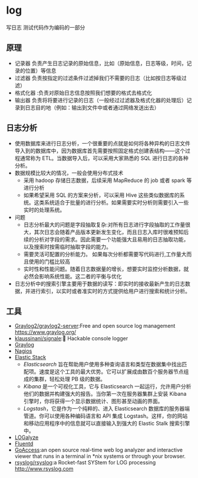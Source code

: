 # log

写日志  测试代码作为编码的一部分

## 原理

* 记录器 负责产生日志记录的原始信息，比如（原始信息，日志等级，时间，记录的位置）等信息
* 过滤器 负责按指定的过滤条件过滤掉我们不需要的日志（比如按日志等级过滤）
* 格式化器 :负责对原始日志信息按照我们想要的格式去格式化
* 输出器 负责将将要进行记录的日志（一般经过过滤器及格式化器的处理后）记录到日志目的地（例如：输出到文件中或者通过网络发送出去）

## 日志分析

* 使用数据库来进行日志分析，一个很重要的点就是如何将各种异构的日志文件导入到的数据库中，因为数据库首先需要按照固定格式创建表结构——这个过程通常称为 ETL。当数据导入后，可以采用大家熟悉的 SQL 进行日志的各种分析。
* 数据规模比较大的情况，一般会使用分布式技术
    - 采用 hadoop 存储日志数据，后续采用 MapReduce 的 job 或者 spark 等进行分析
    - 如果希望采用 SQL 的方案来分析，可以采用 Hive 这些类似数据库的系统。这类系统适合于批量的进行分析。如果需要实时分析则需要引入一些实时的处理系统。
* 问题
    - 日志分析最大的问题是字段抽取复杂:对所有日志进行字段抽取的工作量很大，其次日志会随着产品版本更新发生变化，而且日志入库时很难预知后续的分析对字段的需求。因此需要一个功能强大且易用的日志抽取功能，以及搜索时按需临时抽取字段的能力。
    - 需要灵活可配置的分析能力。 如果每次分析都需要写代码进行,工作量大而且使用的门槛比较高
    - 实时性和性能问题。随着日志数据量的增长，想要实时监控分析数据，就必然会影响系统性能。这二者的平衡与优化
* 日志分析中的搜索引擎主要用于数据的读写：即实时的接收最新产生的日志数据，并进行索引，以实时或者准实时的方式提供给用户进行搜索和统计分析。

## 工具

* [Graylog2/graylog2-server](https://github.com/Graylog2/graylog2-server):Free and open source log management https://www.graylog.org/
* [klaussinani/signale](https://github.com/klaussinani/signale):👋 Hackable console logger
* [Graylog](https://www.graylog.org/products/open-source)
* [Nagios](https://www.nagios.org/downloads/)
* [Elastic Stack](https://www.elastic.co/products)
    - *Elasticsearch* 旨在帮助用户使用多种查询语言和类型在数据集中找出匹配项。速度是这个工具的最大优势。它可以扩展成由数百个服务器节点组成的集群，轻松处理 PB 级的数据。
    - *Kibana* 是一个可视化工具，它与 Elasticsearch 一起运行，允许用户分析他们的数据并构建强大的报告。当你第一次在服务器集群上安装 Kibana 引擎时，你将获得一个显示数据统计、图形甚至动画的界面。
    - *Logstash*，它是作为一个纯粹的、进入 Elasticsearch 数据库的服务器端管道。你可以使用各种编码语言和 API 集成 Logstash。这样，你的网站和移动应用程序中的信息就可以直接输入到强大的 Elastic Stalk 搜索引擎中。
* [LOGalyze](http://www.logalyze.com)
* [Fluentd](https://www.fluentd.org)
* [GoAccess](https://goaccess.io/):an open source real-time web log analyzer and interactive viewer that runs in a terminal in *nix systems or through your browser.
* [rsyslog/rsyslog](https://github.com/rsyslog/rsyslog):a Rocket-fast SYStem for LOG processing http://www.rsyslog.com
